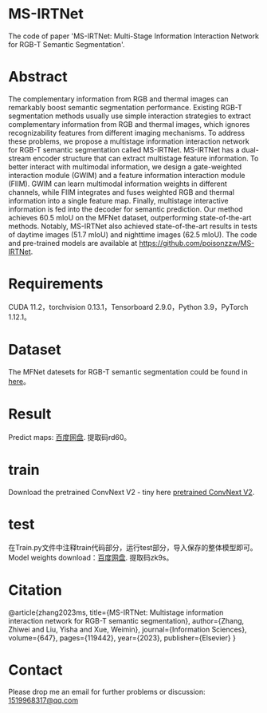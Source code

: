 # MS-IRTNet
The code of paper 'MS-IRTNet: Multi-Stage Information Interaction Network for RGB-T Semantic Segmentation'. 

# Abstract
The complementary information from RGB and thermal images can remarkably boost semantic
segmentation performance. Existing RGB-T segmentation methods usually use simple interaction
strategies to extract complementary information from RGB and thermal images, which ignores
recognizability features from different imaging mechanisms. To address these problems, we
propose a multistage information interaction network for RGB-T semantic segmentation called
MS-IRTNet. MS-IRTNet has a dual-stream encoder structure that can extract multistage feature
information. To better interact with multimodal information, we design a gate-weighted
interaction module (GWIM) and a feature information interaction module (FIIM). GWIM can
learn multimodal information weights in different channels, while FIIM integrates and fuses
weighted RGB and thermal information into a single feature map. Finally, multistage interactive
information is fed into the decoder for semantic prediction. Our method achieves 60.5 mIoU on
the MFNet dataset, outperforming state-of-the-art methods. Notably, MS-IRTNet also achieved
state-of-the-art results in tests of daytime images (51.7 mIoU) and nighttime images (62.5 mIoU).
The code and pre-trained models are available at https://github.com/poisonzzw/MS-IRTNet.

# Requirements
CUDA 11.2，torchvision 0.13.1，Tensorboard 2.9.0，Python 3.9，PyTorch 1.12.1。

# Dataset
The MFNet datesets for RGB-T semantic segmentation could be found in [here](https://www.mi.t.u-tokyo.ac.jp/static/projects/mil_multispectral/)。

# Result
Predict maps: [百度网盘](https://pan.baidu.com/s/1T4J-iTgW7nBZWcCTmNsIBQ).
提取码rd60。

# train
Download the pretrained ConvNext V2 - tiny here [pretrained ConvNext V2](https://dl.fbaipublicfiles.com/convnext/convnextv2/im22k/convnextv2_tiny_22k_384_ema.pt).



# test 
在Train.py文件中注释train代码部分，运行test部分，导入保存的整体模型即可。
Model weights download：[百度网盘](https://pan.baidu.com/s/1jhBzhxnfD2_oOhnnTF0zCQ).
提取码zk9s。



# Citation
@article{zhang2023ms,
  title={MS-IRTNet: Multistage information interaction network for RGB-T semantic segmentation},
  author={Zhang, Zhiwei and Liu, Yisha and Xue, Weimin},
  journal={Information Sciences},
  volume={647},
  pages={119442},
  year={2023},
  publisher={Elsevier}
}

# Contact
Please drop me an email for further problems or discussion: 1519968317@qq.com
